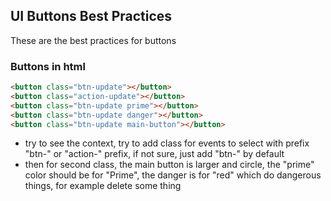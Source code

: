 ## UI Buttons Best Practices

These are the best practices for buttons

### Buttons in html


````html
<button class="btn-update"></button>
<button class="action-update"></button>
<button class="btn-update prime"></button>
<button class="btn-update danger"></button>
<button class="btn-update main-button"></button>
````

- try to see the context, try to add class for events to select with prefix "btn-" or "action-" prefix, if not sure, just add "btn-" by default
- then for second class, the main button is larger and circle, the "prime" color should be for "Prime", the danger is for "red" which do dangerous things, for example delete some thing
